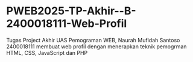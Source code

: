 # PWEB2025-TP-Akhir--B-2400018111-Web-Profil
Tugas Project Akhir UAS Pemograman WEB, Naurah Mufidah Santoso 2400018111 membuat web profil dengan menerapkan teknik pemogrman HTML, CSS, JavaScript dan PHP
